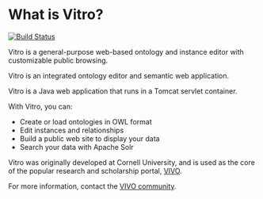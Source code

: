 # What is Vitro?

[![Build Status](https://travis-ci.org/vivo-project/Vitro.png?branch=develop)](https://travis-ci.org/vivo-project/Vitro)

Vitro is a general-purpose web-based ontology and instance editor with customizable public browsing. 

Vitro is an integrated ontology editor and semantic web application.

Vitro is a Java web application that runs in a Tomcat servlet container.

With Vitro, you can:

* Create or load ontologies in OWL format
* Edit instances and relationships
* Build a public web site to display your data
* Search your data with Apache Solr

Vitro was originally developed at Cornell University, and is used as the core of the popular
research and scholarship portal, [VIVO](https://duraspace.org/vivo/).

For more information, contact the [VIVO community](https://duraspace.org/vivo/resources/contact/).

